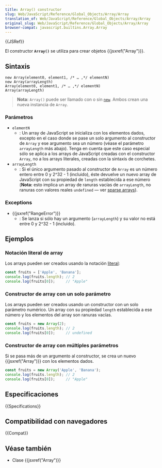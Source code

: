 ```yaml
---
title: Array() constructor
slug: Web/JavaScript/Reference/Global_Objects/Array/Array
translation_of: Web/JavaScript/Reference/Global_Objects/Array/Array
original_slug: Web/JavaScript/Reference/Global_Objects/Array/Array
browser-compat: javascript.builtins.Array.Array
---
```


{{JSRef}}

El constructor **`Array()`** se utiliza para crear objetos {{jsxref("Array")}}.

## Sintaxis

```js-nolint
new Array(element0, element1, /* … ,*/ elementN)
new Array(arrayLength)
Array(element0, element1, /* … ,*/ elementN)
Array(arrayLength)
```

> **Nota:** `Array()` puede ser llamado con o sin [`new`](/es/docs/Web/JavaScript/Reference/Operators/new). Ambos crean una nueva instancia de `Array`.

### Parámetros

- `elementN`
  - : Un array de JavaScript se inicializa con los elementos dados, excepto en el caso donde se pase un solo argumento al constructor de `Array` y ese argumento sea un número (véase el parámetro `arrayLength` más abajo). Tenga en cuenta que este caso especial sólo se aplica a los arrays de JavaScript creadas con el constructor `Array`, no a los arrays literales, creadas con la sintaxis de corchetes.
- `arrayLength`
  - : Si el único argumento pasado al constructor de `Array` es un número entero entre 0 y 2^32 - 1 (incluido), éste devuelve un nuevo array de JavaScript con su propiedad de `length` establecida a ese número (**Nota:** esto implica un array de ranuras vacías de `arrayLength`, no ranuras con valores reales `undefined` — ver [sparse arrays](/en-US/docs/Web/JavaScript/Guide/Indexed_collections#sparse_arrays)).

### Exceptions

- {{jsxref("RangeError")}}
  - : Se lanza si sólo hay un argumento (`arrayLength`) y su valor no está entre 0 y 2^32 - 1 (incluido).

## Ejemplos

### Notación literal de array

Los arrays pueden ser creados usando la notación [literal](/es/docs/Web/JavaScript/Reference/Lexical_grammar#arreglos_literales):

```js
const fruits = ['Apple', 'Banana'];
console.log(fruits.length); // 2
console.log(fruits[0]);     // "Apple"
```

### Constructor de array con un solo parámetro

Los arrays pueden ser creados usando un constructor con un solo parámetro numérico. Un array con su propiedad `length` establecida a ese número y los elementos del array son ranuras vacías.

```js
const fruits = new Array(2);
console.log(fruits.length); // 2
console.log(fruits[0]);     // undefined
```

### Constructor de array con múltiples parámetros

Si se pasa más de un argumento al constructor, se crea un nuevo {{jsxref("Array")}} con los elementos dados.

```js
const fruits = new Array('Apple', 'Banana');
console.log(fruits.length); // 2
console.log(fruits[0]);     // "Apple"
```

## Especificaciones

{{Specifications}}

## Compatibilidad con navegadores

{{Compat}}

## Véase también

- Clase {{jsxref("Array")}}
